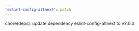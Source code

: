 ```yaml
---
'eslint-config-altnext': patch
---
```


chore(deps): update dependency eslint-config-altnext to v2.0.3
